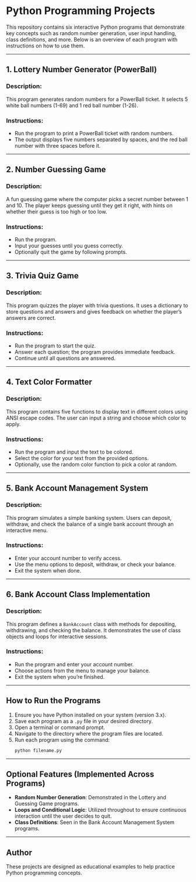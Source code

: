 
# Python Programming Projects

This repository contains six interactive Python programs that demonstrate key concepts such as random number generation, user input handling, class definitions, and more. Below is an overview of each program with instructions on how to use them.

---

## 1. **Lottery Number Generator (PowerBall)**
### Description:
This program generates random numbers for a PowerBall ticket. It selects 5 white ball numbers (1-69) and 1 red ball number (1-26).

### Instructions:
- Run the program to print a PowerBall ticket with random numbers.
- The output displays five numbers separated by spaces, and the red ball number with three spaces before it.

---

## 2. **Number Guessing Game**
### Description:
A fun guessing game where the computer picks a secret number between 1 and 10. The player keeps guessing until they get it right, with hints on whether their guess is too high or too low.

### Instructions:
- Run the program.
- Input your guesses until you guess correctly.
- Optionally quit the game by following prompts.

---

## 3. **Trivia Quiz Game**
### Description:
This program quizzes the player with trivia questions. It uses a dictionary to store questions and answers and gives feedback on whether the player’s answers are correct.

### Instructions:
- Run the program to start the quiz.
- Answer each question; the program provides immediate feedback.
- Continue until all questions are answered.

---

## 4. **Text Color Formatter**
### Description:
This program contains five functions to display text in different colors using ANSI escape codes. The user can input a string and choose which color to apply.

### Instructions:
- Run the program and input the text to be colored.
- Select the color for your text from the provided options.
- Optionally, use the random color function to pick a color at random.

---

## 5. **Bank Account Management System**
### Description:
This program simulates a simple banking system. Users can deposit, withdraw, and check the balance of a single bank account through an interactive menu.

### Instructions:
- Enter your account number to verify access.
- Use the menu options to deposit, withdraw, or check your balance.
- Exit the system when done.

---

## 6. **Bank Account Class Implementation**
### Description:
This program defines a `BankAccount` class with methods for depositing, withdrawing, and checking the balance. It demonstrates the use of class objects and loops for interactive sessions.

### Instructions:
- Run the program and enter your account number.
- Choose actions from the menu to manage your balance.
- Exit the system when you’re finished.

---

## How to Run the Programs
1. Ensure you have Python installed on your system (version 3.x).
2. Save each program as a `.py` file in your desired directory.
3. Open a terminal or command prompt.
4. Navigate to the directory where the program files are located.
5. Run each program using the command:
   ```bash
   python filename.py
   ```

---

## Optional Features (Implemented Across Programs)
- **Random Number Generation**: Demonstrated in the Lottery and Guessing Game programs.
- **Loops and Conditional Logic**: Utilized throughout to ensure continuous interaction until the user decides to quit.
- **Class Definitions**: Seen in the Bank Account Management System programs.

---

## Author
These projects are designed as educational examples to help practice Python programming concepts.
